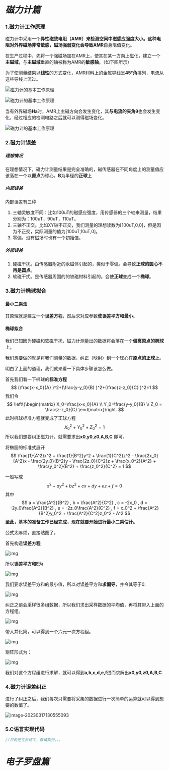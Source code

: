 

#                                       ***磁力计篇***

### 1.磁力计工作原理

磁力计中采用一个**异性磁致电阻（AMR）**来检测空间中磁感应强度大小。这种电阻对外界磁场非常敏感，磁场强弱变化会导致**AMR**自身阻值变化。

在生产过程中，先将一个强磁场加在AMR上，使其在某一方向上磁化，建立一个**主磁域**，与**主磁域**垂直的轴被称为AMR的**敏感轴**。（如下图所示）

为了使测量结果以**线性**的方式变化，AMR材料上的金属导线呈**45°角**排列，电流从这些导线上流过。

![磁力计的基本工作原理](assets/20101129173021881.jpg)

![磁力计的基本工作原理](assets/20101129173022743.jpg)

当有外界磁场**Ha**时，AMR上主磁方向会发生变化，其**与电流的夹角θ**也会发生变化，经过相应的检测电路之后就可以测得磁场变化。

![磁力计的基本工作原理](assets/20101129173022464.jpg)

### 2.磁力计误差

##### 理想情况

在理想情况下，磁力计测量结果是完全准确的，磁传感器在不同角度上的测量值应该落在一个以**原点**为球心，**B**为半径的**正球**上

##### 内部误差

内部误差有三种

1. 三轴灵敏度不同：比如100uT的磁感应强度，用传感器的三个轴来测量，结果分别为：100uT，90uT，110uT。
2. 三轴不正交。比如XY轴不正交，我们测量的理想读数为[100uT,0,0]，但是因为不正交，实际测量的值为[100uT,10uT,0]。
3. 零偏。没有磁场时也有一个初始值。

##### 外部误差

1. 硬磁干扰。由传感器附近的永磁体引起的，类似于零偏。会导致**正球的圆心不再是圆点**。
2. 软磁干扰。是传感器周围的的铁磁材料引起的。会使**正球**变成一个**椭球**。

### 3.磁力计椭球拟合

#### 最小二乘法

其原理就是建立一个**误差方程**，然后求对应参数**使误差平方和最小**。

#### 椭球拟合

我们已知因为硬磁和软磁干扰，磁力计测量出的数据将会落在一个**偏离原点的椭球**上。

我们想要做的就是将我们测量的数据，纠正（映射）到一个球心在**原点的正球**上。

明白了上面的道理，我们就来看一下具体步骤该怎么做。

首先我们看一下椭球的**标准方程**
$$
(\frac{x-x_0}{A} )^2+(\frac{y-y_0}{B} )^2+(\frac{z-z_0}{C} )^2=1
$$
我们令
$$
\left\{\begin{matrix} 
  X_0=\frac{x-x_0}{A} \\  
  Y_0=\frac{y-y_0}{B} \\
  Z_0 = \frac{z-z_0}{C}
\end{matrix}\right.
$$
此时椭球标准方程就变成了正球方程
$$
X_0^2 + Y_0^2 + Z_0^2 = 1
$$
所以我们想要纠正磁力计，就需要求出**x0**,**y0**,**z0**,**A**,**B**,**C** 即可。

将椭圆的标准式展开
$$
\frac{1}{A^2}x^2 + \frac{1}{B^2}y^2 + \frac{1}{C^2}z^2 - \frac{2x_0}{A^2}x - \frac{2y_0}{B^2}y - \frac{2z_0}{C^2}z + \frac{x_0^2}{A^2} + \frac{y_0^2}{B^2} + \frac{z_0^2}{C^2} = 1
$$


一般写成
$$
x^2 + ay^2 + bz^2 + cx + dy + ez + f = 0
$$
其中
$$
a = \frac{A^2}{B^2} , b = \frac{A^2}{C^2} , c = -2x_0 , d = -2y_0\frac{A^2}{B^2} , e = -2z_0\frac{A^2}{C^2} , f = x_0^2 + \frac{A^2}{B^2}y_0^2 + \frac{A^2}{C^2}z_0^2 - A^2
$$
**至此，基本的准备工作已经完成，现在就要开始进行最小二乘估计。**

公式太麻烦，直接贴图了。

首先构造**误差方程**

![img](assets/Center.png)

所以**误差平方和E**为

![img](assets/Center-1679028355120-11.png)

我们要求误差平方和的最小值，所以对误差平方和**求偏导**，并令其等于0.

![img](assets/Center-1679028411127-14.png)



纠正之前会采样很多组数据，所以我们求出采样数据的平均值，再将其带入上面的方程组。

![img](assets/Center-1679028516951-17.png)

带入并化简，可以得到一个六元一次方程组。

![img](assets/Center-1679028556423-20.png)

矩阵形式为：

![img](assets/Center-1679028566801-23.png)

我们对这个方程组进行求解，就可以得到**a,b,c,d,e,f**进而求解出**x0,y0,z0,A,B,C**

### 4.磁力计误差纠正

进行了纠正之后，我们每次只需要将采集的数据进行一次简单的运算就可以得到想要的数值了。

![image-20230317130555093](assets/image-20230317130555093.png)

### 5.C语言实现代码

```c
//目前还在验证中，敬请期待。。。
```

#                                         ***电子罗盘篇***

